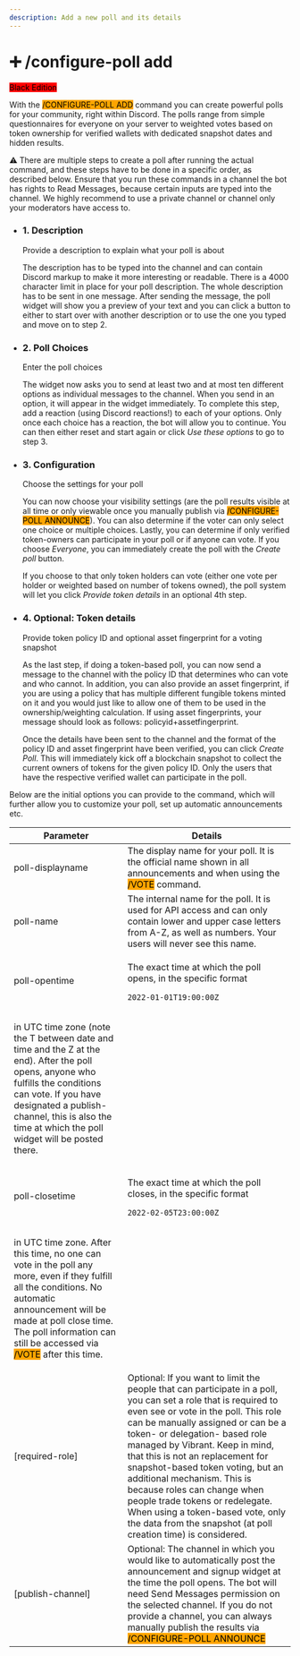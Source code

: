 ```yaml
---
description: Add a new poll and its details
---
```


# ➕ /configure-poll add

<mark style="background-color:red;">Black Edition</mark>

With the <mark style="background-color:orange;">/CONFIGURE-POLL ADD</mark> command you can create powerful polls for your community, right within Discord. The polls range from simple questionnaires for everyone on your server to weighted votes based on token ownership for verified wallets with dedicated snapshot dates and hidden results.

⚠ There are multiple steps to create a poll after running the actual command, and these steps have to be done in a specific order, as described below. Ensure that you run these commands in a channel the bot has rights to Read Messages, because certain inputs are typed into the channel. We highly recommend to use a private channel or channel only your moderators have access to.

*   ### 1. Description

    Provide a description to explain what your poll is about

    The description has to be typed into the channel and can contain Discord markup to make it more interesting or readable. There is a 4000 character limit in place for your poll description. The whole description has to be sent in one message. After sending the message, the poll widget will show you a preview of your text and you can click a button to either to start over with another description or to use the one you typed and move on to step 2.
*   ### 2. Poll Choices

    Enter the poll choices

    The widget now asks you to send at least two and at most ten different options as individual messages to the channel. When you send in an option, it will appear in the widget immediately. To complete this step, add a reaction (using Discord reactions!) to each of your options. Only once each choice has a reaction, the bot will allow you to continue. You can then either reset and start again or click _Use these options_ to go to step 3.
*   ### 3. Configuration

    Choose the settings for your poll

    You can now choose your visibility settings (are the poll results visible at all time or only viewable once you manually publish via <mark style="background-color:orange;">/CONFIGURE-POLL ANNOUNCE</mark>). You can also determine if the voter can only select one choice or multiple choices. Lastly, you can determine if only verified token-owners can participate in your poll or if anyone can vote. If you choose _Everyone_, you can immediately create the poll with the _Create poll_ button.

    If you choose to that only token holders can vote (either one vote per holder or weighted based on number of tokens owned), the poll system will let you click _Provide token details_ in an optional 4th step.
*   ### 4. Optional: Token details

    Provide token policy ID and optional asset fingerprint for a voting snapshot

    As the last step, if doing a token-based poll, you can now send a message to the channel with the policy ID that determines who can vote and who cannot. In addition, you can also provide an asset fingerprint, if you are using a policy that has multiple different fungible tokens minted on it and you would just like to allow one of them to be used in the ownership/weighting calculation. If using asset fingerprints, your message should look as follows: policyid+assetfingerprint.

    Once the details have been sent to the channel and the format of the policy ID and asset fingerprint have been verified, you can click _Create Poll_. This will immediately kick off a blockchain snapshot to collect the current owners of tokens for the given policy ID. Only the users that have the respective verified wallet can participate in the poll.

Below are the initial options you can provide to the command, which will further allow you to customize your poll, set up automatic announcements etc.

| Parameter          | Details                                                                                                                                                                                                                                                                                                                                                                                                                                                                                                                                       |
| ------------------ | --------------------------------------------------------------------------------------------------------------------------------------------------------------------------------------------------------------------------------------------------------------------------------------------------------------------------------------------------------------------------------------------------------------------------------------------------------------------------------------------------------------------------------------------- |
| poll-displayname   | The display name for your poll. It is the official name shown in all announcements and when using the <mark style="background-color:orange;">/VOTE</mark> command.                                                                                                                                                                                                                                                                                                                                                                            |
| poll-name          | The internal name for the poll. It is used for API access and can only contain lower and upper case letters from A-Z, as well as numbers. Your users will never see this name.                                                                                                                                                                                                                                                                                                                                                                |
| poll-opentime      | <p>The exact time at which the poll opens, in the specific format </p><pre><code>2022-01-01T19:00:00Z
</code></pre><p> in UTC time zone (note the T between date and time and the Z at the end). After the poll opens, anyone who fulfills the conditions can vote. If you have designated a publish-channel, this is also the time at which the poll widget will be posted there.</p>                                                                                                                                                        |
| poll-closetime     | <p>The exact time at which the poll closes, in the specific format </p><pre><code>2022-02-05T23:00:00Z
</code></pre><p> in UTC time zone. After this time, no one can vote in the poll any more, even if they fulfill all the conditions. No automatic announcement will be made at poll close time. The poll information can still be accessed via <mark style="background-color:orange;">/VOTE</mark> after this time.</p>                                                                                                                  |
| \[required-role]   | Optional: If you want to limit the people that can participate in a poll, you can set a role that is required to even see or vote in the poll. This role can be manually assigned or can be a token- or delegation- based role managed by Vibrant. Keep in mind, that this is not an replacement for snapshot-based token voting, but an additional mechanism. This is because roles can change when people trade tokens or redelegate. When using a token-based vote, only the data from the snapshot (at poll creation time) is considered. |
| \[publish-channel] | Optional: The channel in which you would like to automatically post the announcement and signup widget at the time the poll opens. The bot will need Send Messages permission on the selected channel. If you do not provide a channel, you can always manually publish the results via <mark style="background-color:orange;">/CONFIGURE-POLL ANNOUNCE</mark>                                                                                                                                                                                |

<figure><img src="../../../.gitbook/assets/image (116).png" alt=""><figcaption></figcaption></figure>

<figure><img src="../../../.gitbook/assets/image (118).png" alt=""><figcaption></figcaption></figure>

<figure><img src="../../../.gitbook/assets/image (119).png" alt=""><figcaption></figcaption></figure>
